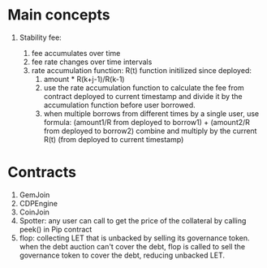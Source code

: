 # Main concepts

1. Stability fee:

   1. fee accumulates over time
   2. fee rate changes over time intervals
   3. rate accumulation function: R(t) function initilized since deployed:
      1. amount \* R(k+j-1)/R(k-1)
      2. use the rate accumulation function to calculate the fee from contract deployed to current timestamp and divide it by the accumulation function before user borrowed.
      3. when multiple borrows from different times by a single user, use formula: (amount1/R from deployed to borrow1) + (amount2/R from deployed to borrow2) combine and multiply by the current R(t) (from deployed to current timestamp)

# Contracts

1. GemJoin
1. CDPEngine
1. CoinJoin
1. Spotter: any user can call to get the price of the collateral by calling peek() in Pip contract
1. flop: collecting LET that is unbacked by selling its governance token. when the debt auction can't cover the debt, flop is called to sell the governance token to cover the debt, reducing unbacked LET.
